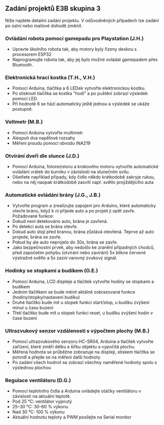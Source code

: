 ## Zadání projektů E3B skupina 3

Níže najdete detailní zadání projektu. V odůvodněných případech lze zadání po ústní nebo mailové dohodě změnit.


### Ovládání robota pomocí gamepadu pro Playstation (J.H.)
 - Upravte školního robota tak, aby motory byly řízeny deskou s procesorem ESP32
 - Naprogramujte robota tak, aby jej bylo možné ovládat gamepadem přes Bluetooth.


### Elektronická hrací kostka (T.H., V.H.)
- Pomocí Arduina, tlačítka a 6 LEDek vytvořte elektronickou kostku.
- Po stisknutí tlačítka se kostka "hodí" a po puštění zobrazí výsledek pomocí LED.
- Při hodnotě 6 se hází automaticky ještě jednou a výsledek se ukáže postupně.


### Voltmetr (M.B.)
- Pomocí Arduina vytvořte multimetr
- Alespoň dva napěťové rozsahy
- Měření proudu pomocí obvodu INA219


### Otvírání dveří dle slunce (J.D.)
- Pomocí Arduina, fotorezistoru a krokového motoru vytvořte automatické ovládání vrátek do kurníku v závislosti na slunečním svitu.
- Ošetřete například případy, kdy čidlo někdo krátkodobě zakryje rukou, nebo na něj naopak krátkodobě zasvítí např. světlo projíždějícího auta


### Automatické ovládání brány (J.G., J.B.)
- Vytvořte program a zrealizujte zapojení pro Arduino, které automaticky otevře bránu, když k ní přijede auto a po projetí ji opět zavře. Požadované funkce:
- Dokud není detekováno auto, brána je zavřená.
- Po detekci auta se brána otevře.
- Dokud auto stojí před branou, brána zůstává otevřená. Teprve až auto projede, brána se zavře.
- Pokud by ale auto neprojelo do 30s, brána se zavře.
- Jako bezpečnostní prvek, aby nedošlo ke zranění případných chodců, před započetím pohybu (otvírání nebo zavírání) 5x blikne červené výstražné světlo a 5x zazní varovný zvukový signál.


### Hodinky se stopkami a budíkem (O.E.)
- Pomocí Arduina, LCD displeje a tlačítek vytvořte hodiny se stopkami a budíkem
- Jedním tlačítkem se bude měnit aktálně zobrazovaná funkce (hodiny/stopky/nastavení budíku)
- Druhé tlačítko bude mít u stopek funkci start/stop, u budíku zvýšení minut u času buzení
- Třetí tlačítko bude mít u stopek funkci reset, u budíku zvýšení hodin v čase buzení


### Ultrazvukový senzor vzdálenosti s výpočtem plochy (M.B.)
- Pomocí ultrazvukového senzoru HC-SR04, Arduina a tlačítek vytvořte zařízení, které změří délku a šířku objektu a vypočítá plochu.
- Měřená hodnota se průběžne zobrazuje na displeji, stiskem tlačítka se potvrdí a přejde se na měření další hodnoty
- Po zadání všech hodnot se zobrazí všechny naměřené hodnoty spolu s výslednou plochou


### Regulace ventilátoru (D.G.)
- Pomocí teplotního čidla a Arduina ovládejte otáčky ventilátoru v závislosti na aktuální teplotě.
- Pod 25 °C: ventilátor vypnutý
- 25–30 °C: 30–60 % výkonu
- Nad 30 °C: 100 % výkonu
- Aktuální hodnotu teploty a PWM posílejte na Serial monitor
